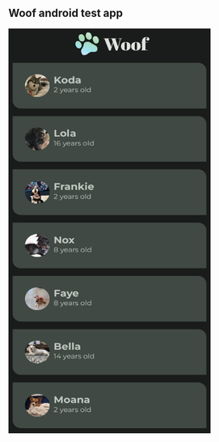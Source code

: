 ## Woof android test app

<img src="https://github.com/dizzcode/woof-android-test-app/blob/main/img/img.png" width="400" height="800" />
